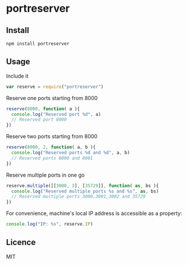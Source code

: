 portreserver
============

## Install

    npm install portreserver

## Usage

Include it

```js
var reserve = require("portreserver")
```

Reserve one ports starting from 8000

```js
reserve(8000, function( a ){
  console.log("Reserved port %d", a)
  // Reserved port 8000
})
```

Reserve two ports starting from 8000

```js
reserve(8000, 2, function( a, b ){
  console.log("Reserved ports %d and %d", a, b)
  // Reserved ports 8000 and 8001
})
```

Reserve multiple ports in one go

```js
reserve.multiple([[3000, 3], [35729]], function( as, bs ){
  console.log("Reserved multiple ports %s and %s", as, bs)
  // Reserved multiple ports 3000,3001,3002 and 35729
})
```

For convenience, machine's local IP address is accessible as a property:

```js
console.log("IP: %s", reserve.IP)
```

## Licence

MIT